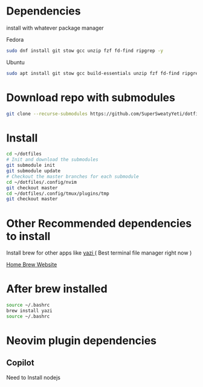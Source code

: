 # Dependencies

install with whatever package manager

Fedora
```bash
sudo dnf install git stow gcc unzip fzf fd-find ripgrep -y
```
Ubuntu
```bash
sudo apt install git stow gcc build-essentials unzip fzf fd-find ripgrep -y
```

# Download repo with submodules

```bash
git clone --recurse-submodules https://github.com/SuperSweatyYeti/dotfiles.git ~/dotfiles
```

# Install

```bash
cd ~/dotfiles
# Init and download the submodules
git submodule init
git submodule update
# Checkout the master branches for each submodule
cd ~/dotfiles/.config/nvim
git checkout master
cd ~/dotfiles/.config/tmux/plugins/tmp
git checkout master
```

# Other Recommended dependencies to install

Install brew for other apps like [ yazi ]( https://github.com/sxyazi/yazi  )( Best terminal file manager right now )

[ Home Brew Website ](https://brew.sh/)

# After brew installed

```bash
source ~/.bashrc
brew install yazi 
source ~/.bashrc
```
# Neovim plugin dependencies

## Copilot

Need to Install nodejs

